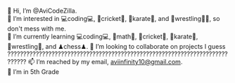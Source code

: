 👋 Hi, I’m @AviCodeZilla.                                                               
👀 I’m interested in  💻coding💻, 🏏cricket🏏, 🥋karate🥋, and 🤼‍wrestling🤼‍♂️, so don't mess with me.                      
🌱 I’m currently learning 💻coding💻, 📐math📐, 🏏cricket🏏, 🥋karate🥋, 🤼‍wrestling🤼‍, and ♟chess♟.
💞️ I’m looking to collaborate on projects I guess ????????????????????????????????????????????????????????????????????????????
📫 I’m reached by my email, aviinfinity10@gmail.com.                                    
📕 I’m in 5th Grade                                                                              
